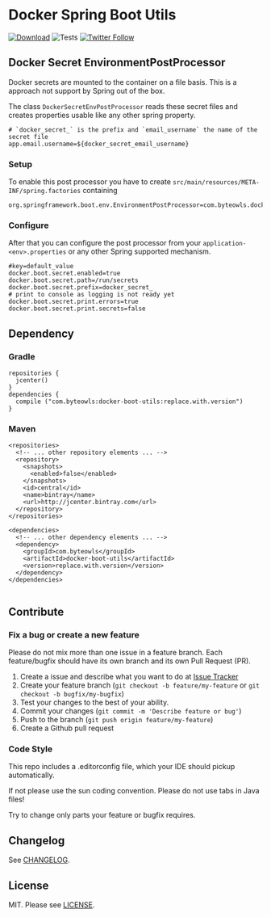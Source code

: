 # Docker Spring Boot Utils

[![Download](https://img.shields.io/bintray/v/moberwasserlechner/maven/docker-boot-utils.svg)](https://bintray.com/moberwasserlechner/maven/docker-boot-utils/_latestVersion) ![Tests](https://github.com/moberwasserlechner/docker-boot-utils/workflows/Tests/badge.svg) [![Twitter Follow](https://img.shields.io/twitter/follow/michaelowl_web.svg?style=social&label=Follow&style=flat-square)](https://twitter.com/michaelowl_web)

## Docker Secret EnvironmentPostProcessor

Docker secrets are mounted to the container on a file basis. This is a approach not support by Spring out of the box.

The class `DockerSecretEnvPostProcessor` reads these secret files and creates properties usable like any other spring property.

```
# `docker_secret_` is the prefix and `email_username` the name of the secret file
app.email.username=${docker_secret_email_username}
```

### Setup

To enable this post processor you have to create `src/main/resources/META-INF/spring.factories` containing
```
org.springframework.boot.env.EnvironmentPostProcessor=com.byteowls.docker.boot.DockerSecretEnvPostProcessor
```

### Configure

After that you can configure the post processor from your `application-<env>.properties` or any other Spring supported mechanism.

```
#key=default_value
docker.boot.secret.enabled=true
docker.boot.secret.path=/run/secrets
docker.boot.secret.prefix=docker_secret_
# print to console as logging is not ready yet
docker.boot.secret.print.errors=true
docker.boot.secret.print.secrets=false
```

## Dependency

### Gradle

```
repositories {
  jcenter()
}
dependencies {
  compile ("com.byteowls:docker-boot-utils:replace.with.version")
}
```

### Maven

```
<repositories>
  <!-- ... other repository elements ... -->
  <repository>
    <snapshots>
      <enabled>false</enabled>
    </snapshots>
    <id>central</id>
    <name>bintray</name>
    <url>http://jcenter.bintray.com</url>
  </repository>
</repositories>

<dependencies>
  <!-- ... other dependency elements ... -->
  <dependency>
    <groupId>com.byteowls</groupId>
    <artifactId>docker-boot-utils</artifactId>
    <version>replace.with.version</version>
  </dependency>
</dependencies>
    
```

## Contribute

### Fix a bug or create a new feature

Please do not mix more than one issue in a feature branch. Each feature/bugfix should have its own branch and its own Pull Request (PR).

1. Create a issue and describe what you want to do at [Issue Tracker](https://github.com/moberwasserlechner/docker-boot-utils/issues)
2. Create your feature branch (`git checkout -b feature/my-feature` or `git checkout -b bugfix/my-bugfix`)
3. Test your changes to the best of your ability.
5. Commit your changes (`git commit -m 'Describe feature or bug'`)
6. Push to the branch (`git push origin feature/my-feature`)
7. Create a Github pull request

### Code Style

This repo includes a .editorconfig file, which your IDE should pickup automatically.

If not please use the sun coding convention. Please do not use tabs in Java files!

Try to change only parts your feature or bugfix requires.

## Changelog
See [CHANGELOG](https://github.com/moberwasserlechner/docker-boot-utils/blob/master/CHANGELOG.md).

## License

MIT. Please see [LICENSE](https://github.com/moberwasserlechner/docker-boot-utils/blob/master/LICENSE).
